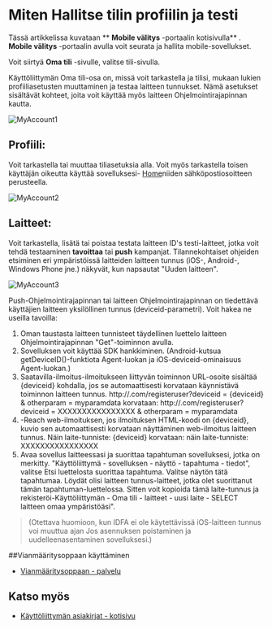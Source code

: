 <properties 
   pageTitle="Azure Mobile välitys käyttöliittymä - tilini" 
   description="Opi hallitsemaan käyttämällä Azure Mobile välitys tilin profiilin ja testaa laitteet" 
   services="mobile-engagement" 
   documentationCenter="" 
   authors="piyushjo" 
   manager="dwrede" 
   editor=""/>

<tags
   ms.service="mobile-engagement"
   ms.devlang="na"
   ms.topic="article"
   ms.tgt_pltfrm="mobile-multiple"
   ms.workload="mobile" 
   ms.date="08/19/2016"
   ms.author="piyushjo"/>

# <a name="how-to-manage-your-account-profile-and-test-devices"></a>Miten Hallitse tilin profiilin ja testi
 
Tässä artikkelissa kuvataan ** **Mobile välitys** -portaalin kotisivulla** . **Mobile välitys** -portaalin avulla voit seurata ja hallita mobile-sovellukset. 
 
Voit siirtyä **Oma tili** -sivulle, valitse tili-sivulla.

Käyttöliittymän Oma tili-osa on, missä voit tarkastella ja tilisi, mukaan lukien profiiliasetusten muuttaminen ja testaa laitteen tunnukset. Nämä asetukset sisältävät kohteet, joita voit käyttää myös laitteen Ohjelmointirajapinnan kautta.

![MyAccount1][7]  

## <a name="profile"></a>Profiili:
Voit tarkastella tai muuttaa tiliasetuksia alla. Voit myös tarkastella toisen käyttäjän oikeutta käyttää sovelluksesi- [Home](mobile-engagement-user-interface-home.md)niiden sähköpostiosoitteen perusteella.

![MyAccount2][8]  

## <a name="devices"></a>Laitteet:
Voit tarkastella, lisätä tai poistaa testata laitteen ID's testi-laitteet, jotka voit tehdä testaaminen **tavoittaa** tai **push** kampanjat. Tilannekohtaiset ohjeiden etsiminen eri ympäristöissä laitteiden laitteen tunnus (iOS-, Android-, Windows Phone jne.) näkyvät, kun napsautat "Uuden laitteen". 
 
![MyAccount3][9]  
 
Push-Ohjelmointirajapinnan tai laitteen Ohjelmointirajapinnan on tiedettävä käyttäjien laitteen yksilöllinen tunnus (deviceid-parametri). Voit hakea ne useilla tavoilla:
 
1. Oman taustasta laitteen tunnisteet täydellinen luettelo laitteen Ohjelmointirajapinnan "Get"-toiminnon avulla.
2. Sovelluksen voit käyttää SDK hankkiminen. (Android-kutsua getDeviceID()-funktiota Agent-luokan ja iOS-deviceid-ominaisuus Agent-luokan.)
3. Saatavilla-ilmoitus-ilmoitukseen liittyvän toiminnon URL-osoite sisältää {deviceid} kohdalla, jos se automaattisesti korvataan käynnistävä toiminnon laitteen tunnus.
http://<example>.com/registeruser?deviceid = {deviceid} & otherparam = myparamdata korvataan: http://<example>.com/registeruser?deviceid = XXXXXXXXXXXXXXXX & otherparam = myparamdata 
4. -Reach web-ilmoituksen, jos ilmoituksen HTML-koodi on {deviceid}, kuvio sen automaattisesti korvataan näyttäminen web-ilmoitus laitteen tunnus.
Näin laite-tunniste: {deviceid} korvataan: näin laite-tunniste: XXXXXXXXXXXXXXXX
5.  Avaa sovellus laitteessasi ja suorittaa tapahtuman sovelluksesi, jotka on merkitty.
"Käyttöliittymä - sovelluksen - näyttö - tapahtuma - tiedot", valitse Etsi luettelosta suorittaa tapahtuma.
Valitse näytön tätä tapahtumaa.
Löydät olisi laitteen tunnus-laitteet, jotka olet suorittanut tämän tapahtuman-luettelossa.
Sitten voit kopioida tämä laite-tunnus ja rekisteröi-Käyttöliittymän - Oma tili - laitteet - uusi laite - SELECT laitteen omaa ympäristöäsi".
>(Otettava huomioon, kun IDFA ei ole käytettävissä iOS-laitteen tunnus voi muuttua ajan Jos asennuksen poistaminen ja uudelleenasentaminen sovelluksesi.)

##<a name="troubleshooting-guide"></a>Vianmääritysoppaan käyttäminen
-  [Vianmääritysoppaan - palvelu][Link 24]

## <a name="see-also"></a>Katso myös
-  [Käyttöliittymän asiakirjat - kotisivu][Link 13]


<!--Image references-->
[1]: ./media/mobile-engagement-user-interface-navigation/navigation1.png
[2]: ./media/mobile-engagement-user-interface-home/home1.png
[3]: ./media/mobile-engagement-user-interface-home/home2.png
[4]: ./media/mobile-engagement-user-interface-home/home3.png
[5]: ./media/mobile-engagement-user-interface-home/home4.png
[6]: ./media/mobile-engagement-user-interface-home/home5.png
[7]: ./media/mobile-engagement-user-interface-my-account/myaccount1.png
[8]: ./media/mobile-engagement-user-interface-my-account/myaccount2.png
[9]: ./media/mobile-engagement-user-interface-my-account/myaccount3.png
[10]: ./media/mobile-engagement-user-interface-analytics/analytics1.png
[11]: ./media/mobile-engagement-user-interface-analytics/analytics2.png
[12]: ./media/mobile-engagement-user-interface-analytics/analytics3.png
[13]: ./media/mobile-engagement-user-interface-analytics/analytics4.png
[14]: ./media/mobile-engagement-user-interface-monitor/monitor1.png
[15]: ./media/mobile-engagement-user-interface-monitor/monitor2.png
[16]: ./media/mobile-engagement-user-interface-monitor/monitor3.png
[17]: ./media/mobile-engagement-user-interface-monitor/monitor4.png
[18]: ./media/mobile-engagement-user-interface-reach/reach1.png
[19]: ./media/mobile-engagement-user-interface-reach/reach2.png
[20]: ./media/mobile-engagement-user-interface-reach-campaign/Reach-Campaign1.png
[21]: ./media/mobile-engagement-user-interface-reach-campaign/Reach-Campaign2.png
[22]: ./media/mobile-engagement-user-interface-reach-campaign/Reach-Campaign3.png
[23]: ./media/mobile-engagement-user-interface-reach-campaign/Reach-Campaign4.png
[24]: ./media/mobile-engagement-user-interface-reach-campaign/Reach-Campaign5.png
[25]: ./media/mobile-engagement-user-interface-reach-campaign/Reach-Campaign6.png
[26]: ./media/mobile-engagement-user-interface-reach-campaign/Reach-Campaign7.png
[27]: ./media/mobile-engagement-user-interface-reach-campaign/Reach-Campaign8.png
[28]: ./media/mobile-engagement-user-interface-reach-campaign/Reach-Campaign9.png
[29]: ./media/mobile-engagement-user-interface-reach-criterion/Reach-Criterion1.png
[30]: ./media/mobile-engagement-user-interface-reach-content/Reach-Content1.png
[31]: ./media/mobile-engagement-user-interface-reach-content/Reach-Content2.png
[32]: ./media/mobile-engagement-user-interface-reach-content/Reach-Content3.png
[33]: ./media/mobile-engagement-user-interface-reach-content/Reach-Content4.png
[34]: ./media/mobile-engagement-user-interface-dashboard/dashboard1.png
[35]: ./media/mobile-engagement-user-interface-segments/segments1.png
[36]: ./media/mobile-engagement-user-interface-segments/segments2.png
[37]: ./media/mobile-engagement-user-interface-segments/segments3.png
[38]: ./media/mobile-engagement-user-interface-segments/segments4.png
[39]: ./media/mobile-engagement-user-interface-segments/segments5.png
[40]: ./media/mobile-engagement-user-interface-segments/segments6.png
[41]: ./media/mobile-engagement-user-interface-segments/segments7.png
[42]: ./media/mobile-engagement-user-interface-segments/segments8.png
[43]: ./media/mobile-engagement-user-interface-segments/segments9.png
[44]: ./media/mobile-engagement-user-interface-segments/segments10.png
[45]: ./media/mobile-engagement-user-interface-segments/segments11.png
[46]: ./media/mobile-engagement-user-interface-settings/settings1.png
[47]: ./media/mobile-engagement-user-interface-settings/settings2.png
[48]: ./media/mobile-engagement-user-interface-settings/settings3.png
[49]: ./media/mobile-engagement-user-interface-settings/settings4.png
[50]: ./media/mobile-engagement-user-interface-settings/settings5.png
[51]: ./media/mobile-engagement-user-interface-settings/settings6.png
[52]: ./media/mobile-engagement-user-interface-settings/settings7.png
[53]: ./media/mobile-engagement-user-interface-settings/settings8.png
[54]: ./media/mobile-engagement-user-interface-settings/settings9.png
[55]: ./media/mobile-engagement-user-interface-settings/settings10.png
[56]: ./media/mobile-engagement-user-interface-settings/settings11.png
[57]: ./media/mobile-engagement-user-interface-settings/settings12.png
[58]: ./media/mobile-engagement-user-interface-settings/settings13.png

<!--Link references-->
[Link 1]: mobile-engagement-user-interface.md
[Link 2]: mobile-engagement-troubleshooting-guide.md
[Link 3]: mobile-engagement-how-tos.md
[Link 4]: http://go.microsoft.com/fwlink/?LinkID=525553
[Link 5]: http://go.microsoft.com/fwlink/?LinkID=525554
[Link 6]: http://go.microsoft.com/fwlink/?LinkId=525555
[Link 7]: https://account.windowsazure.com/PreviewFeatures
[Link 8]: https://social.msdn.microsoft.com/Forums/azure/home?forum=azuremobileengagement
[Link 9]: http://azure.microsoft.com/services/mobile-engagement/
[Link 10]: http://azure.microsoft.com/documentation/services/mobile-engagement/
[Link 11]: http://azure.microsoft.com/pricing/details/mobile-engagement/
[Link 12]: mobile-engagement-user-interface-navigation.md
[Link 13]: mobile-engagement-user-interface-home.md
[Link 14]: mobile-engagement-user-interface-my-account.md
[Link 15]: mobile-engagement-user-interface-analytics.md
[Link 16]: mobile-engagement-user-interface-monitor.md
[Link 17]: mobile-engagement-user-interface-reach.md
[Link 18]: mobile-engagement-user-interface-segments.md
[Link 19]: mobile-engagement-user-interface-dashboard.md
[Link 20]: mobile-engagement-user-interface-settings.md
[Link 21]: mobile-engagement-troubleshooting-guide-analytics.md
[Link 22]: mobile-engagement-troubleshooting-guide-apis.md
[Link 23]: mobile-engagement-troubleshooting-guide-push-reach.md
[Link 24]: mobile-engagement-troubleshooting-guide-service.md
[Link 25]: mobile-engagement-troubleshooting-guide-sdk.md
[Link 26]: mobile-engagement-troubleshooting-guide-sr-info.md
[Link 27]: ../mobile-engagement-how-tos-first-push.md
[Link 28]: ../mobile-engagement-how-tos-test-campaign.md
[Link 29]: ../mobile-engagement-how-tos-personalize-push.md
[Link 30]: ../mobile-engagement-how-tos-differentiate-push.md
[Link 31]: ../mobile-engagement-how-tos-schedule-campaign.md
[Link 32]: ../mobile-engagement-how-tos-text-view.md
[Link 33]: ../mobile-engagement-how-tos-web-view.md


 
 
